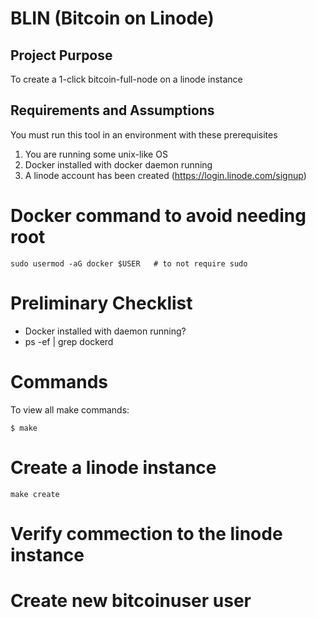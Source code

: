 # BLIN (Bitcoin on Linode)

## Project Purpose 
To create a 1-click bitcoin-full-node on a linode instance

## Requirements and Assumptions
You must run this tool in an environment with these prerequisites

1. You are running some unix-like OS
1. Docker installed with docker daemon running
1. A linode account has been created (https://login.linode.com/signup)

# Docker command to avoid needing root
```
sudo usermod -aG docker $USER   # to not require sudo
```

# Preliminary Checklist
* Docker installed with daemon running?
* ps -ef | grep dockerd

# Commands
To view all make commands:
```
$ make
```
# Create a linode instance 
```
make create
```

# Verify commection to the linode instance

# Create new bitcoinuser user





